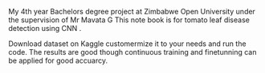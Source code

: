 My 4th year Bachelors degree project at Zimbabwe Open University under the supervision of Mr Mavata G 
This note book is for tomato leaf disease detection using CNN .

Download dataset on Kaggle customermize it to your needs and run the code.
The results are good though continuous training and finetunning can be applied for good accuarcy.
